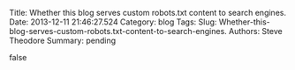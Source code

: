 Title: Whether this blog serves custom robots.txt content to search engines.
Date: 2013-12-11 21:46:27.524
Category: blog
Tags: 
Slug: Whether-this-blog-serves-custom-robots.txt-content-to-search-engines.
Authors: Steve Theodore
Summary: pending

false

